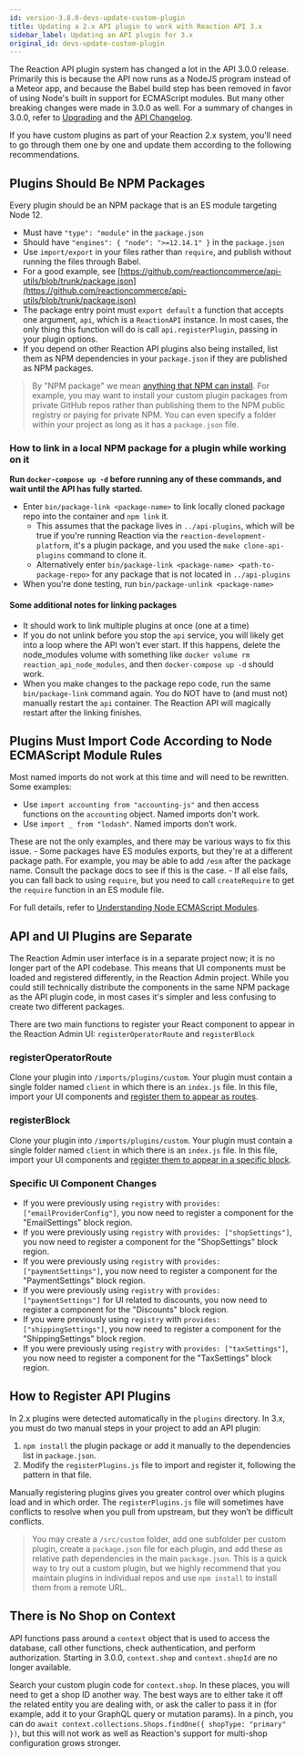 ```yaml
---
id: version-3.8.0-devs-update-custom-plugin
title: Updating a 2.x API plugin to work with Reaction API 3.x
sidebar_label: Updating an API plugin for 3.x
original_id: devs-update-custom-plugin
---
```


The Reaction API plugin system has changed a lot in the API 3.0.0 release. Primarily this is because the API now runs as a NodeJS program instead of a Meteor app, and because the Babel build step has been removed in favor of using Node's built in support for ECMAScript modules. But many other breaking changes were made in 3.0.0 as well. For a summary of changes in 3.0.0, refer to [Upgrading](./upgrading) and the [API Changelog](https://github.com/reactioncommerce/reaction/blob/trunk/CHANGELOG.md).

If you have custom plugins as part of your Reaction 2.x system, you'll need to go through them one by one and update them according to the following recommendations.

## Plugins Should Be NPM Packages

Every plugin should be an NPM package that is an ES module targeting Node 12.

  - Must have `"type": "module"` in the `package.json`
  - Should have `"engines": { "node": ">=12.14.1" }` in the `package.json`
  - Use `import/export` in your files rather than `require`, and publish without running the files through Babel.
  - For a good example, see [https://github.com/reactioncommerce/api-utils/blob/trunk/package.json](https://github.com/reactioncommerce/api-utils/blob/trunk/package.json)
  - The package entry point must `export default` a function that accepts one argument, `api`, which is a `ReactionAPI` instance. In most cases, the only thing this function will do is call `api.registerPlugin`, passing in your plugin options.
  - If you depend on other Reaction API plugins also being installed, list them as NPM dependencies in your `package.json` if they are published as NPM packages.

> By "NPM package" we mean [anything that NPM can install](https://docs.npmjs.com/cli/install.html#description). For example, you may want to install your custom plugin packages from private GitHub repos rather than publishing them to the NPM public registry or paying for private NPM. You can even specify a folder within your project as long as it has a `package.json` file.

### How to link in a local NPM package for a plugin while working on it

**Run `docker-compose up -d` before running any of these commands, and wait until the API has fully started.**

- Enter `bin/package-link <package-name>` to link locally cloned package repo into the container and `npm link` it.
  - This assumes that the package lives in `../api-plugins`, which will be true if you're running Reaction via the `reaction-development-platform`, it's a plugin package, and you used the `make clone-api-plugins` command to clone it.
  - Alternatively enter `bin/package-link <package-name> <path-to-package-repo>` for any package that is not located in  `../api-plugins`
- When you're done testing, run `bin/package-unlink <package-name>`

#### Some additional notes for linking packages
- It should work to link multiple plugins at once (one at a time)
- If you do not unlink before you stop the `api` service, you will likely get into a loop where the API won't ever start. If this happens, delete the node_modules volume with something like `docker volume rm reaction_api_node_modules`, and then `docker-compose up -d` should work.
- When you make changes to the package repo code, run the same `bin/package-link` command again. You do NOT have to (and must not) manually restart the `api` container. The Reaction API will magically restart after the linking finishes.

## Plugins Must Import Code According to Node ECMAScript Module Rules

Most named imports do not work at this time and will need to be rewritten. Some examples:

  - Use `import accounting from "accounting-js"` and then access functions on the `accounting` object. Named imports don't work.
  - Use `import _ from "lodash"`. Named imports don't work.

These are not the only examples, and there may be various ways to fix this issue.
    - Some packages have ES modules exports, but they're at a different package path. For example, you may be able to add `/esm` after the package name. Consult the package docs to see if this is the case.
    - If all else fails, you can fall back to using `require`, but you need to call `createRequire` to get the `require` function in an ES module file.

For full details, refer to [Understanding Node ECMAScript Modules](./devs-node-es-modules).

## API and UI Plugins are Separate

The Reaction Admin user interface is in a separate project now; it is no longer part of the API codebase. This means that UI components must be loaded and registered differently, in the Reaction Admin project. While you could still technically distribute the components in the same NPM package as the API plugin code, in most cases it's simpler and less confusing to create two different packages.

There are two main functions to register your React component to appear in the Reaction Admin UI: `registerOperatorRoute` and `registerBlock`

### registerOperatorRoute

Clone your plugin into `/imports/plugins/custom`. Your plugin must contain a single folder named `client` in which there is an `index.js` file. In this file, import your UI components and [register them to appear as routes](./register-operator-route).

### registerBlock

Clone your plugin into `/imports/plugins/custom`. Your plugin must contain a single folder named `client` in which there is an `index.js` file. In this file, import your UI components and [register them to appear in a specific block](./blocks-api).

### Specific UI Component Changes

- If you were previously using `registry` with `provides: ["emailProviderConfig"]`, you now need to register a component for the "EmailSettings" block region.
- If you were previously using `registry` with `provides: ["shopSettings"]`, you now need to register a component for the "ShopSettings" block region.
- If you were previously using `registry` with `provides: ["paymentSettings"]`, you now need to register a component for the "PaymentSettings" block region.
- If you were previously using `registry` with `provides: ["paymentSettings"]` for UI related to discounts, you now need to register a component for the "Discounts" block region.
- If you were previously using `registry` with `provides: ["shippingSettings"]`, you now need to register a component for the "ShippingSettings" block region.
- If you were previously using `registry` with `provides: ["taxSettings"]`, you now need to register a component for the "TaxSettings" block region.

## How to Register API Plugins

In 2.x plugins were detected automatically in the `plugins` directory. In 3.x, you must do two manual steps in your project to add an API plugin:

1. `npm install` the plugin package or add it manually to the dependencies list in `package.json`.
2. Modify the `registerPlugins.js` file to import and register it, following the pattern in that file.

Manually registering plugins gives you greater control over which plugins load and in which order. The `registerPlugins.js` file will sometimes have conflicts to resolve when you pull from upstream, but they won’t be difficult conflicts.

> You may create a `/src/custom` folder, add one subfolder per custom plugin, create a `package.json` file for each plugin, and add these as relative path dependencies in the main `package.json`. This is a quick way to try out a custom plugin, but we highly recommend that you maintain plugins in individual repos and use `npm install` to install them from a remote URL.

## There is No Shop on Context

API functions pass around a `context` object that is used to access the database, call other functions, check authentication, and perform authorization. Starting in 3.0.0, `context.shop` and `context.shopId` are no longer available.

Search your custom plugin code for `context.shop`. In these places, you will need to get a shop ID another way. The best ways are to either take it off the related entity you are dealing with, or ask the caller to pass it in (for example, add it to your GraphQL query or mutation params). In a pinch, you can do `await context.collections.Shops.findOne({ shopType: "primary" })`, but this will not work as well as Reaction's support for multi-shop configuration grows stronger.
